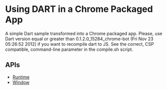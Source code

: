 # Using DART in a Chrome Packaged App

A simple Dart sample transformed into a Chrome packaged app. Please, use Dart version equal or greater than 
   0.1.2.0_15284_chrome-bot (Fri Nov 23 05:26:52 2012)
if you want to recompile dart to JS. See the correct, CSP compatible, command-line parameter in the compile.sh script.

## APIs

* [Runtime](http://developer.chrome.com/trunk/apps/app.runtime.html)
* [Window](http://developer.chrome.com/trunk/apps/app.window.html)

